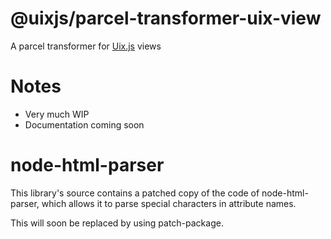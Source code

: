 # @uixjs/parcel-transformer-uix-view

A parcel transformer for [Uix.js](https://github.com/spasimir21/uixjs) views

# Notes

- Very much WIP
- Documentation coming soon

# node-html-parser

This library's source contains a patched copy of the code of node-html-parser, which allows it to parse special
characters in attribute names.

This will soon be replaced by using patch-package.
